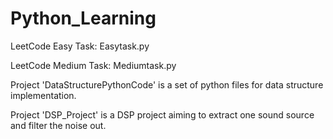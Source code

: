 # Python_Learning
LeetCode Easy Task: Easytask.py

LeetCode Medium Task: Mediumtask.py


Project 'DataStructurePythonCode' is a set of python files for data structure implementation.

Project 'DSP_Project' is a DSP project aiming to extract one sound source and filter the noise out. 

